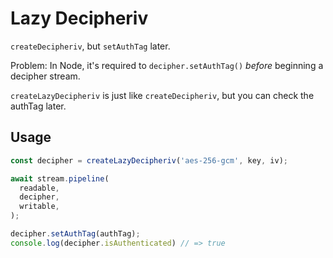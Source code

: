 # Lazy Decipheriv

`createDecipheriv`, but `setAuthTag` later.

Problem: In Node, it's required to `decipher.setAuthTag()` _before_ beginning a decipher stream.

`createLazyDecipheriv` is just like `createDecipheriv`, but you can check the authTag later.

## Usage

```js
const decipher = createLazyDecipheriv('aes-256-gcm', key, iv);

await stream.pipeline(
  readable,
  decipher,
  writable,
);

decipher.setAuthTag(authTag);
console.log(decipher.isAuthenticated) // => true
```
